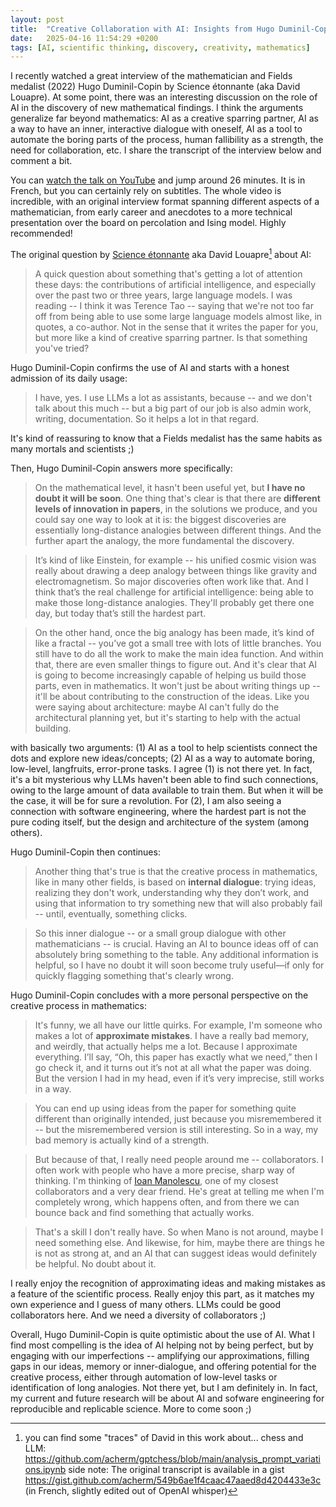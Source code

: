 ```yaml
---
layout: post
title:  "Creative Collaboration with AI: Insights from Hugo Duminil-Copin on Mathematics and Discovery"
date:   2025-04-16 11:54:29 +0200
tags: [AI, scientific thinking, discovery, creativity, mathematics]
---
```


I recently watched a great interview of the mathematician and Fields medalist (2022) Hugo Duminil-Copin by Science étonnante (aka David Louapre).
At some point, there was an interesting discussion on the role of AI in the discovery of new mathematical findings.
I think the arguments generalize far beyond mathematics: AI as a creative sparring partner, AI as a way to have an inner, interactive dialogue with oneself, AI as a tool to automate the boring parts of the process, human fallibility as a strength, the need for collaboration, etc. I share the transcript of the interview below and comment a bit.

You can [watch the talk on YouTube](https://www.youtube.com/watch?v=N_3FMrUUS6A) and jump around 26 minutes. It is in French, but you can certainly rely on subtitles.
The whole video is incredible, with an original interview format spanning different aspects of a mathematician, from early career and anecdotes to a more technical presentation over the board on percolation and Ising model.
Highly recommended!


The original question by [Science étonnante](https://www.youtube.com/scienceetonnante) aka David Louapre[^1] about AI:

> A quick question about something that's getting a lot of attention these days: the contributions of artificial intelligence, and especially over the past two or three years, large language models.
> I was reading -- I think it was Terence Tao -- saying that we're not too far off from being able to use some large language models almost like, in quotes, a co-author. Not in the sense that it writes the paper for you, but more like a kind of creative sparring partner.
> Is that something you've tried?


Hugo Duminil-Copin confirms the use of AI and starts with a honest admission of its daily usage:

> I have, yes. I use LLMs a lot as assistants, because -- and we don't talk about this much -- but a big part of our job is also admin work, writing, documentation.
> So it helps a lot in that regard.

It's kind of reassuring to know that a Fields medalist has the same habits as many mortals and scientists ;)

Then, Hugo Duminil-Copin answers more specifically:

> On the mathematical level, it hasn't been useful yet, but **I have no doubt it will be soon**.
> One thing that's clear is that there are **different levels of innovation in papers**, in the solutions we produce, and you could say one way to look at it is: the biggest discoveries are essentially long-distance analogies between different things.
>And the further apart the analogy, the more fundamental the discovery.

> It’s kind of like Einstein, for example -- his unified cosmic vision was really about drawing a deep analogy between things like gravity and electromagnetism.
> So major discoveries often work like that. And I think that’s the real challenge for artificial intelligence: being able to make those long-distance analogies.
> They'll probably get there one day, but today that’s still the hardest part.

> On the other hand, once the big analogy has been made, it’s kind of like a fractal -- you’ve got a small tree with lots of little branches.
> You still have to do all the work to make the main idea function. And within that, there are even smaller things to figure out.
> And it's clear that AI is going to become increasingly capable of helping us build those parts, even in mathematics.
> It won't just be about writing things up -- it'll be about contributing to the construction of the ideas. Like you were saying about architecture: maybe AI can't fully do the architectural planning yet, but it's starting to help with the actual building.


with basically two arguments: (1) AI as a tool to help scientists connect the dots and explore new ideas/concepts; (2) AI as a way to automate boring, low-level, langfruits, error-prone tasks.
I agree (1) is not there yet. In fact, it's a bit mysterious why LLMs haven't been able to find such connections, owing to the large amount of data available to train them.
But when it will be the case, it will be for sure a revolution.
For (2), I am also seeing a connection with software engineering, where the hardest part is not the pure coding itself, but the design and architecture of the system (among others).

Hugo Duminil-Copin then continues:

> Another thing that's true is that the creative process in mathematics, like in many other fields, is based on **internal dialogue**: trying ideas, realizing they don't work, understanding why they don’t work, and using that information to try something new that will also probably fail -- until, eventually, something clicks.

> So this inner dialogue -- or a small group dialogue with other mathematicians -- is crucial. Having an AI to bounce ideas off of can absolutely bring something to the table. Any additional information is helpful, so I have no doubt it will soon become truly useful—if only for quickly flagging something that's clearly wrong.



Hugo Duminil-Copin concludes with a more personal perspective on the creative process in mathematics:

> It's funny, we all have our little quirks. For example, I'm someone who makes a lot of **approximate mistakes**. I have a really bad memory, and weirdly, that actually helps me a lot. Because I approximate everything. I’ll say, “Oh, this paper has exactly what we need,” then I go check it, and it turns out it’s not at all what the paper was doing. But the version I had in my head, even if it’s very imprecise, still works in a way.

> You can end up using ideas from the paper for something quite different than originally intended, just because you misremembered it -- but the misremembered version is still interesting. So in a way, my bad memory is actually kind of a strength.

> But because of that, I really need people around me -- collaborators. I often work with people who have a more precise, sharp way of thinking. I'm thinking of [Ioan Manolescu](https://homeweb.unifr.ch/manolesc/Pub/), one of my closest collaborators and a very dear friend. He's great at telling me when I'm completely wrong, which happens often, and from there we can bounce back and find something that actually works.

> That's a skill I don't really have. So when Mano is not around, maybe I need something else. And likewise, for him, maybe there are things he is not as strong at, and an AI that can suggest ideas would definitely be helpful. No doubt about it.


I really enjoy the recognition of approximating ideas and making mistakes as a feature of the scientific process.
Really enjoy this part, as it matches my own experience and I guess of many others.
LLMs could be good collaborators here.
And we need a diversity of collaborators ;)

Overall, Hugo Duminil-Copin is quite optimistic about the use of AI.
What I find most compelling is the idea of AI helping not by being perfect, but by engaging with our imperfections -- amplifying our approximations, filling gaps in our ideas, memory or inner-dialogue, and offering potential for the creative process, either through automation of low-level tasks or identification of long analogies.
Not there yet, but I am definitely in.
In fact, my current and future research will be about AI and sofware engineering for reproducible and replicable science. More to come soon ;)

[^1]: you can find some "traces" of David in this work about... chess and LLM: https://github.com/acherm/gptchess/blob/main/analysis_prompt_variations.ipynb
side note: The original transcript is available in a gist https://gist.github.com/acherm/549b6ae1f4caac47aaed8d4204433e3c (in French, slightly edited out of OpenAI whisper)
